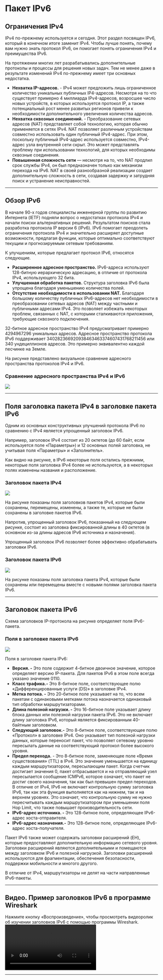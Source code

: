 # Пакет IPv6
<!-- 8.3.1 -->
## Ограничения IPv4
IPv4 по-прежнему используется и сегодня. Этот раздел посвящен IPv6, который в конечном итоге заменит IPv4. Чтобы лучше понять, почему вам нужно знать протокол IPv6, он помогает понять ограничения IPv4 и преимущества IPv6.

На протяжении многих лет разрабатывались дополнительные протоколы и процессы для решения новых задач. Тем не менее даже в результате изменений IPv4 по-прежнему имеет три основных недостатка.

- **Нехватка IP-адресов.** - IPv4 может предложить лишь ограниченное количество уникальных публичных IP4-адресов. Несмотря на то что существует примерно 4 миллиарда IPv4-адресов, возросшее число новых устройств, в которых используется протокол IP, а также потенциальный рост менее развитых регионов привели к необходимости дополнительного увеличения количества адресов.
- **Нехватка сквозных соединений.** - Преобразование сетевых адресов (NAT) представляет собой технологию, которая обычно применяется в сетях IPv4. NAT позволяет различным устройствам совместно использовать один публичный IPv4-адрес. При этом, поскольку публичный IPv4-адрес используется совместно, IPv4-адрес узла внутренней сети скрыт. Это может представлять проблему при использовании технологий, для которых необходимы сквозные соединения.
- **Повышенная сложность сети** — несмотря на то, что NAT продлил срок службы IPv4, он был предназначен только как механизм перехода на IPv6. NAT в своей разнообразной реализации создает дополнительную сложность в сети, создавая задержку и затрудняя поиск и устранение неисправностей.
***
<!-- 8.3.2 -->
## Обзор IPv6
В начале 90-х годов специалисты инженерной группы по развитию Интернета (IETF) подняли вопрос о недостатках протокола IPv4 и начали поиски альтернативных решений. Результатом поисков стала разработка протокола IP версии 6 (IPv6). IPv6 помогает преодолеть ограничения протокола IPv4 и значительно расширяет доступные возможности, предлагая функции, которые оптимально соответствуют текущим и прогнозируемым сетевым требованиям.

К улучшениям, которые предлагает протокол IPv6, относятся следующие.

- **Расширенное адресное пространство.** IPv6-адреса используют 128-битную иерархическую адресацию, в отличие от протокола IPv4, использующего 32 бита.
- **Улучшенная обработка пакетов.** Структура заголовка IPv6 была упрощена благодаря уменьшению количества полей.
- **Отсутствие необходимости в использовании NAT.** Благодаря большому количеству публичных IPv6-адресов нет необходимости в преобразовании сетевых адресов (NAT) между частными и публичными адресами IPv4. Это позволяет избежать некоторых проблем, связанных с NAT, с которыми сталкиваются приложения, требующие сквозного подключения.

32-битное адресное пространство IPv4 предусматривает примерно 4294967296 уникальных адресов. Адресное пространство протокола IPv6 поддерживает 340282366920938463463374607431768211456 или 340 ундециллионов адресов. Это примерно эквивалентно каждой песчинке на Земле.

На рисунке представлено визуальное сравнение адресного пространства протоколов IPv4 и IPv6.

### Сравнение адресного пространства IPv4 и IPv6
![](./assets/8.3.2.jpg)
<!-- /courses/itn-dl/aeed0794-34fa-11eb-ad9a-f74babed41a6/af21ac20-34fa-11eb-ad9a-f74babed41a6/assets/2e0d1b43-1c25-11ea-81a0-ffc2c49b96bc.svg -->

***
<!-- 8.3.3 -->
## Поля заголовка пакета IPv4 в заголовке пакета IPv6
Одним из основных конструктивных улучшений протокола IPv6 по сравнению с IPv4 является упрощенный заголовок IPv6.

Например, заголовок IPv4 состоит из 20 октетов (до 60 байт, если используется поле «Параметры») и 12 основных полей заголовка, не учитывая поля «Параметры» и «Заполнитель».

Как видно на рисунке, в IPv6 некоторые поля остались прежними, некоторые поля заголовка IPv4 более не используются, а в некоторых полях изменены названия и расположение.
### Заголовок пакета IPv4
![](./assets/8.3.3-1.jpg)
<!-- /courses/itn-dl/aeed0794-34fa-11eb-ad9a-f74babed41a6/af21ac20-34fa-11eb-ad9a-f74babed41a6/assets/2e0d9072-1c25-11ea-81a0-ffc2c49b96bc.svg -->
На рисунке показаны поля заголовков пакетов IPv4, которые были сохранены, перемещены, изменены, а также те, которые не были сохранены в заголовке пакетов IPv6.

Напротив, упрощенный заголовок IPv6, показанный на следующем рисунке, состоит из заголовка фиксированной длины в 40 октетов (в основном из-за длины адресов IPv6 источника и назначения).

Упрощенный заголовок IPv6 позволяет более эффективно обрабатывать заголовки IPv6.

### Заголовок пакета IPv6
![](./assets/8.3.3-2.jpg)
<!-- /courses/itn-dl/aeed0794-34fa-11eb-ad9a-f74babed41a6/af21ac20-34fa-11eb-ad9a-f74babed41a6/assets/2e0dde95-1c25-11ea-81a0-ffc2c49b96bc.svg -->
На рисунке показаны поля заголовка пакета IPv4, которые были сохранены или перемещены вместе с новыми полями заголовка пакета IPv6.
***
<!-- 8.3.4 -->
## Заголовок пакета IPv6
Схема заголовков IP-протокола на рисунке определяет поля IPv6-пакета.
### Поля в заголовке пакета IPv6
![](./assets/8.3.4.jpg)
<!-- /courses/itn-dl/aeed0794-34fa-11eb-ad9a-f74babed41a6/af21ac20-34fa-11eb-ad9a-f74babed41a6/assets/2e0e53c0-1c25-11ea-81a0-ffc2c49b96bc.svg -->

Поля в заголовке пакета IPv6:
- **Версия. -** Это поле содержит 4-битное двоичное значение, которое определяет версию IP-пакета. Для пакетов IPv6 в этом поле всегда указано значение 0110.
- **Класс трафика.-** Это 8-битное поле, соответствующее полю «Дифференцированные услуги (DS)» в заголовке IPv4.
- **Метка потока. -** Это 20-битное поле указывает на то, что всем пакетам с одинаковыми метками потока назначается одинаковый тип обработки маршрутизаторами.
- **Длина полезной нагрузки. -** Это 16-битное поле указывает длину блока данных или полезной нагрузки пакета IPv6. Это не включает длину заголовка IPv6, который является фиксированным 40-байтным заголовком.
- **Следующий заголовок.-** Это 8-битное поле, соответствующее полю «Протокол» в заголовке IPv4. Оно указывает тип полезной нагрузки данных, которые переносит пакет, что позволяет сетевому уровню пересылать данные на соответствующий протокол более высокого уровня.
- **Предел перехода.** -  Это 8-битное поле, заменяющее поле «Время существования» (TTL) в IPv4. Это значение уменьшается на единицу каждым маршрутизатором, пересылающим пакет. Когда счетчик достигает значения 0, пакет отбрасывается и на отправляющий узел пересылается сообщение ICMPv6, которое означает,  что пакет не достиг своего назначения, так как был превышен предел переходов. В отличие от IPv4, IPv6 не включает контрольную сумму заголовка IPv6, так как эта функция выполняется как на нижнем, так и на верхнем уровнях. Это означает, что контрольную сумму не нужно пересчитывать каждым маршрутизатором при уменьшении поля Hop Limit, что также повышает производительность сети.
- **IPv6-адрес источника. -** Это 128-битное поле, определяющее IPv6-адрес хоста-отправителя.
- **IPv6-адрес назначения.-**  Это 128-битное поле, определяющее IPv6-адрес хоста-получателя.

Пакет IPv6 также может содержать заголовки расширений (EH), которые предоставляют дополнительную информацию сетевого уровня. Заголовки расширений являются дополнительными и помещаются между заголовком IPv6 и полезной нагрузкой. Заголовки расширений используются для фрагментации, обеспечения безопасности, поддержки мобильности и многого другого.

В отличие от IPv4, маршрутизаторы не делят на части направленные IPv6-пакеты.
***
<!-- 8.3.5 -->
## Видео. Пример заголовков IPv6 в программе Wireshark
Нажмите кнопку «Воспроизведение», чтобы просмотреть видеоролик об изучении заголовков IPv6 с помощью программы Wireshark.
![](./assets/8.3.5.mp4)
***
<!-- 8.3.6 -->
<!-- final test -->